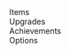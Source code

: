 
<html>
	<head>
		<link type="text/css" rel="css" href="css.css"/>
		<title>Incremental Game</title>
	</head>
	<body>
		<div class="Toolbar">Items</div>
		<div class="Toolbar">Upgrades</div>
		<div class="Toolbar">Achievements</div>
		<div class="Toolbar">Options</div>
	</body>
</html>
